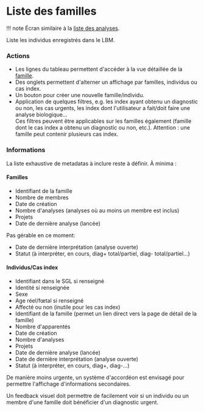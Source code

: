 # Liste des familles

!!! note
    Écran similaire à la [liste des analyses](./list-analyses.md).

Liste les individus enregistrés dans le LBM.  

### Actions
- Les lignes du tableau permettent d'accéder à la vue détaillée de la [famille](./details-family.md).
- Des onglets permettent d'alterner un affichage par familles, individus ou cas index.  
- Un bouton pour créer une nouvelle famille/individu.
- Application de quelques filtres, e.g. les index ayant obtenu un diagnostic ou non, les cas urgents, les index dont l'utilisateur a fait/doit faire une analyse biologique…  
Ces filtres peuvent être applicables sur les familles également (famille dont le cas index a obtenu un diagnostic ou non, etc.). Attention : une famille peut contenir plusieurs cas index.

### Informations
La liste exhaustive de metadatas à inclure reste à définir. À minima :  

#### Familles
- Identifiant de la famille
- Nombre de membres
- Date de création
- Nombre d'analyses (analyses où au moins un membre est inclus)
- Projets
- Date de dernière analyse (lancée)

Pas gérable en ce moment:

- Date de dernière interprétation (analyse ouverte)
- Statut (à interpréter, en cours, diag+ total/partiel, diag- total/partiel…)

#### Individus/Cas index
- Identifiant dans le SGL si renseigné
- Identité si renseignée
- Sexe
- Age réel/fœtal si renseigné
- Affecté ou non (inutile pour les cas index)
- Identifiant de la famille (permet un lien direct vers la page de détail de la famille)
- Nombre d'apparentés
- Date de création
- Nombre d'analyses
- Projets
- Date de dernière analyse (lancée)
- Date de dernière interprétation (analyse ouverte)
- Statut (à interpréter, en cours, diag+, diag-…)

De manière moins urgente, un système d'accordéon est envisagé pour permettre l'affichage d'informations secondaires.

Un feedback visuel doit permettre de facilement voir si un individu ou un membre d'une famille doit bénéficier d'un diagnostic urgent.
